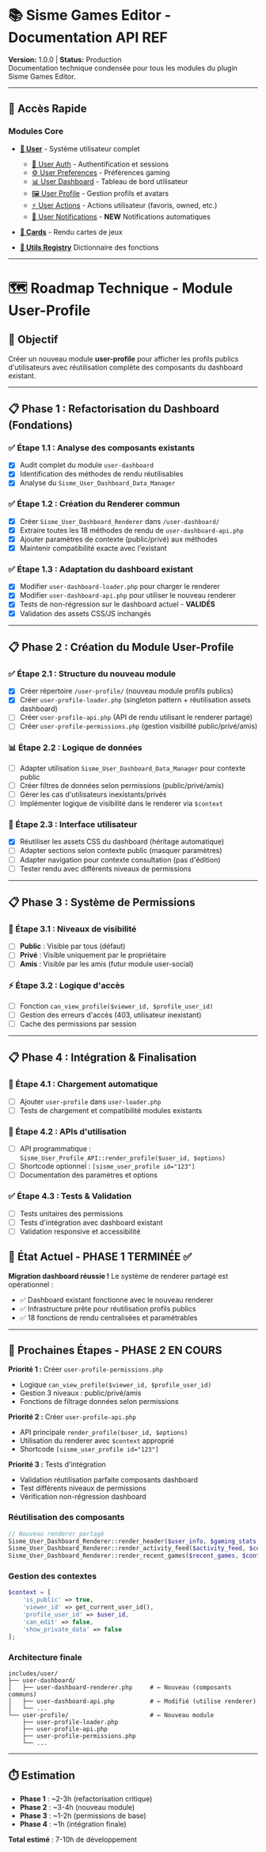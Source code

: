 # 📚 Sisme Games Editor - Documentation API REF

**Version:** 1.0.0 | **Status:** Production  
Documentation technique condensée pour tous les modules du plugin Sisme Games Editor.

---

## 🚀 Accès Rapide

### Modules Core
- **[👤 User](docs/user/user-readme.md)** - Système utilisateur complet
  - [👤 User Auth](docs/user/user-auth-readme.md) - Authentification et sessions
  - [⚙️ User Preferences](docs/user/user-preferences-readme.md) - Préférences gaming
  - [📊 User Dashboard](docs/user/user-dashboard-readme.md) - Tableau de bord utilisateur
  - [🖼️ User Profile](docs/user/user-profile-readme.md) - Gestion profils et avatars
  - [⚡ User Actions](docs/user/user-actions-readme.md) - Actions utilisateur (favoris, owned, etc.)
  - [🔔 User Notifications](docs/user/user-notifications-readme.md) - **NEW** Notifications automatiques

- **[🎴 Cards](docs/cards/cards-readme.md)** - Rendu cartes de jeux

- **[🔧 Utils Registry](docs/utils/utils-functions-registry-readme.md)** Dictionnaire des fonctions 

---

# 🗺️ Roadmap Technique - Module User-Profile

## 🎯 Objectif
Créer un nouveau module **user-profile** pour afficher les profils publics d'utilisateurs avec réutilisation complète des composants du dashboard existant.

---

## 📋 Phase 1 : Refactorisation du Dashboard (Fondations)

### ✅ Étape 1.1 : Analyse des composants existants
- [x] Audit complet du module `user-dashboard`
- [x] Identification des méthodes de rendu réutilisables
- [x] Analyse du `Sisme_User_Dashboard_Data_Manager`

### ✅ Étape 1.2 : Création du Renderer commun
- [x] Créer `Sisme_User_Dashboard_Renderer` dans `/user-dashboard/`
- [x] Extraire toutes les 18 méthodes de rendu de `user-dashboard-api.php`
- [x] Ajouter paramètres de contexte (public/privé) aux méthodes
- [x] Maintenir compatibilité exacte avec l'existant

### ✅ Étape 1.3 : Adaptation du dashboard existant
- [x] Modifier `user-dashboard-loader.php` pour charger le renderer
- [x] Modifier `user-dashboard-api.php` pour utiliser le nouveau renderer
- [x] Tests de non-régression sur le dashboard actuel - **VALIDÉS**
- [x] Validation des assets CSS/JS inchangés

---

## 📋 Phase 2 : Création du Module User-Profile

### ✅ Étape 2.1 : Structure du nouveau module
- [x] Créer répertoire `/user-profile/` (nouveau module profils publics)
- [x] Créer `user-profile-loader.php` (singleton pattern + réutilisation assets dashboard)
- [ ] Créer `user-profile-api.php` (API de rendu utilisant le renderer partagé)
- [ ] Créer `user-profile-permissions.php` (gestion visibilité public/privé/amis)

### 📊 Étape 2.2 : Logique de données
- [ ] Adapter utilisation `Sisme_User_Dashboard_Data_Manager` pour contexte public
- [ ] Créer filtres de données selon permissions (public/privé/amis)
- [ ] Gérer les cas d'utilisateurs inexistants/privés
- [ ] Implémenter logique de visibilité dans le renderer via `$context`

### 🎨 Étape 2.3 : Interface utilisateur
- [x] Réutiliser les assets CSS du dashboard (héritage automatique)
- [ ] Adapter sections selon contexte public (masquer paramètres)
- [ ] Adapter navigation pour contexte consultation (pas d'édition)
- [ ] Tester rendu avec différents niveaux de permissions

---

## 📋 Phase 3 : Système de Permissions

### 🔐 Étape 3.1 : Niveaux de visibilité
- [ ] **Public** : Visible par tous (défaut)
- [ ] **Privé** : Visible uniquement par le propriétaire
- [ ] **Amis** : Visible par les amis (futur module user-social)

### ⚡ Étape 3.2 : Logique d'accès
- [ ] Fonction `can_view_profile($viewer_id, $profile_user_id)`
- [ ] Gestion des erreurs d'accès (403, utilisateur inexistant)
- [ ] Cache des permissions par session

---

## 📋 Phase 4 : Intégration & Finalisation

### 🔗 Étape 4.1 : Chargement automatique
- [ ] Ajouter `user-profile` dans `user-loader.php`
- [ ] Tests de chargement et compatibilité modules existants

### 🚀 Étape 4.2 : APIs d'utilisation
- [ ] API programmatique : `Sisme_User_Profile_API::render_profile($user_id, $options)`
- [ ] Shortcode optionnel : `[sisme_user_profile id="123"]`
- [ ] Documentation des paramètres et options

### ✅ Étape 4.3 : Tests & Validation
- [ ] Tests unitaires des permissions
- [ ] Tests d'intégration avec dashboard existant
- [ ] Validation responsive et accessibilité

## 🎯 État Actuel - PHASE 1 TERMINÉE ✅

**Migration dashboard réussie !** Le système de renderer partagé est opérationnel :
- ✅ Dashboard existant fonctionne avec le nouveau renderer
- ✅ Infrastructure prête pour réutilisation profils publics
- ✅ 18 fonctions de rendu centralisées et paramétrables

---

## 🚀 Prochaines Étapes - PHASE 2 EN COURS

**Priorité 1 :** Créer `user-profile-permissions.php`
- Logique `can_view_profile($viewer_id, $profile_user_id)`
- Gestion 3 niveaux : public/privé/amis
- Fonctions de filtrage données selon permissions

**Priorité 2 :** Créer `user-profile-api.php`
- API principale `render_profile($user_id, $options)`
- Utilisation du renderer avec `$context` approprié
- Shortcode `[sisme_user_profile id="123"]`

**Priorité 3 :** Tests d'intégration
- Validation réutilisation parfaite composants dashboard
- Test différents niveaux de permissions
- Vérification non-régression dashboard

### Réutilisation des composants
```php
// Nouveau renderer partagé
Sisme_User_Dashboard_Renderer::render_header($user_info, $gaming_stats, $context);
Sisme_User_Dashboard_Renderer::render_activity_feed($activity_feed, $context);
Sisme_User_Dashboard_Renderer::render_recent_games($recent_games, $context);
```

### Gestion des contextes
```php
$context = [
    'is_public' => true,
    'viewer_id' => get_current_user_id(),
    'profile_user_id' => $user_id,
    'can_edit' => false,
    'show_private_data' => false
];
```

### Architecture finale
```
includes/user/
├── user-dashboard/
│   ├── user-dashboard-renderer.php     # ← Nouveau (composants communs)
│   ├── user-dashboard-api.php          # ← Modifié (utilise renderer)
│   └── ...
└── user-profile/                       # ← Nouveau module
    ├── user-profile-loader.php
    ├── user-profile-api.php
    ├── user-profile-permissions.php
    └── ...
```

---

## ⏱️ Estimation
- **Phase 1** : ~2-3h (refactorisation critique)
- **Phase 2** : ~3-4h (nouveau module)
- **Phase 3** : ~1-2h (permissions de base)
- **Phase 4** : ~1h (intégration finale)

**Total estimé** : 7-10h de développement
